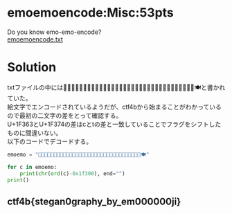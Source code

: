 # emoemoencode:Misc:53pts
Do you know emo-emo-encode?  
[emoemoencode.txt](emoemoencode.txt-2586093c6d0bf61e0babf4d142c2418fb243b188)  

# Solution
txtファイルの中には🍣🍴🍦🌴🍢🍻🍳🍴🍥🍧🍡🍮🌰🍧🍲🍡🍰🍨🍹🍟🍢🍹🍟🍥🍭🌰🌰🌰🌰🌰🌰🍪🍩🍽と書かれていた。  
絵文字でエンコードされているようだが、ctf4bから始まることがわかっているので最初の二文字の差をとって確認する。  
U+1F363とU+1F374の差はcとtの差と一致していることでフラグをシフトしたものに間違いない。  
以下のコードでデコードする。  
```python:emoemodecode.py
emoemo = "🍣🍴🍦🌴🍢🍻🍳🍴🍥🍧🍡🍮🌰🍧🍲🍡🍰🍨🍹🍟🍢🍹🍟🍥🍭🌰🌰🌰🌰🌰🌰🍪🍩🍽"

for c in emoemo:
    print(chr(ord(c)-0x1f300), end="")
print()
```

## ctf4b{stegan0graphy_by_em000000ji}